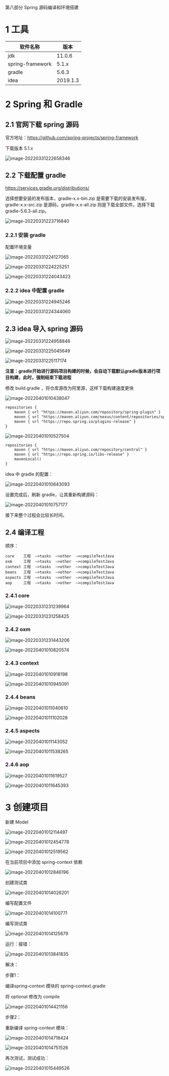 第八部分 Spring 源码编译和环境搭建

# 1 工具

| 软件名称         | 版本     |
| ---------------- | -------- |
| jdk              | 11.0.6   |
| spring-framework | 5.1.x    |
| gradle           | 5.6.3    |
| idea             | 2019.1.3 |

# 2 Spring 和 Gradle

## 2.1 官网下载 spring 源码

官方地址：https://github.com/spring-projects/spring-framework

下载版本 5.1.x

![image-20220331222658346](assest/image-20220331222658346.png)

## 2.2 下载配置 gradle

https://services.gradle.org/distributions/

选择想要安装的发布版本，gradle-x.x-bin.zip 是需要下载的安装发布版，gradle-x.x-src.zip 是源码，gradle-x.x-all.zip 则是下载全部文件。选择下载 gradle-5.6.3-all.zip。

![image-20220331223716840](assest/image-20220331223716840.png)

### 2.2.1 安装 gradle

配置环境变量

![image-20220331224127065](assest/image-20220331224127065.png)

![image-20220331224225251](assest/image-20220331224225251.png)

![image-20220331224043423](assest/image-20220331224043423.png)

### 2.2.2 idea 中配置 gradle

![image-20220331224945246](assest/image-20220331224945246.png)

![image-20220331224344060](assest/image-20220331224344060.png)



## 2.3 idea 导入 spring 源码

![image-20220331224958846](assest/image-20220331224958846.png)

![image-20220331225045649](assest/image-20220331225045649.png)

![image-20220331225117174](assest/image-20220331225117174.png)



**注意：gradle开始进行源码项目构建的时候，会自动下载默认gradle版本进行项目构建，此时，强制结束下载进程**

修改 build.gradle ，将仓库源改为阿里源，这样下载构建速度更快

![image-20220401010438047](assest/image-20220401010438047.png)

```xml
repositories {
    maven { url "https://maven.aliyun.com/repository/spring-plugin" }
    maven { url "https://maven.aliyun.com/nexus/content/repositories/spring-plugin" }
    maven { url "https://repo.spring.io/plugins-release" }
}
```

![image-20220401010527504](assest/image-20220401010527504.png)

```xml
repositories {
    maven { url "https://maven.aliyun.com/repository/central" }
    maven { url "https://repo.spring.io/libs-release" }
    mavenLocal()
}
```

idea 中 gradle 的配置：

![image-20220401010643093](assest/image-20220401010643093.png)

设置完成后，刷新 gradle，让其重新构建源码：

![image-20220401010757177](assest/image-20220401010757177.png)



接下来整个过程会比较长时间。

## 2.4 编译工程

顺序：

```
core	⼯程  —>tasks  —>other  —>compileTestJava
oxm	    ⼯程  —>tasks  —>other  —>compileTestJava
context	⼯程  —>tasks  —>other  —>compileTestJava
beans	⼯程  —>tasks  —>other  —>compileTestJava
aspects	⼯程  —>tasks  —>other  —>compileTestJava
aop	    ⼯程  —>tasks  —>other  —>compileTestJava
```

### 2.4.1 core

![image-20220331231239964](assest/image-20220331231239964.png)

![image-20220331231258425](assest/image-20220331231258425.png)

### 2.4.2 oxm

![image-20220331231443206](assest/image-20220331231443206.png)

![image-20220401010820574](assest/image-20220401010820574.png)

### 2.4.3 context

![image-20220401010918198](assest/image-20220401010918198.png)

![image-20220401010945091](assest/image-20220401010945091.png)

### 2.4.4 beans

![image-20220401011040610](assest/image-20220401011040610.png)

![image-20220401011102028](assest/image-20220401011102028.png)

### 2.4.5 aspects

![image-20220401011143052](assest/image-20220401011143052.png)

![image-20220401011538265](assest/image-20220401011538265.png)

### 2.4.6 aop

![image-20220401011619527](assest/image-20220401011619527.png)

![image-20220401011645393](assest/image-20220401011645393.png)

# 3 创建项目

新建 Model

![image-20220401012114497](assest/image-20220401012114497.png)

![image-20220401012454778](assest/image-20220401012454778.png)

![image-20220401012519562](assest/image-20220401012519562.png)

在当前项目中添加 spring-context 依赖

![image-20220401012846196](assest/image-20220401012846196.png)



创建测试类

![image-20220401014026201](assest/image-20220401014026201.png)

编写配置文件

![image-20220401014100771](assest/image-20220401014100771.png)

编写测试类

![image-20220401014125679](assest/image-20220401014125679.png)



运行：报错：

![image-20220401013841835](assest/image-20220401013841835.png)

解决：

步骤1：

编译spring-context 模块的 spring-context.gradle

将 optional 修改为 compile

![image-20220401014421156](assest/image-20220401014421156.png)

步骤2：

重新编译 spring-context 模块：

![image-20220401014718424](assest/image-20220401014718424.png)

![image-20220401014751526](assest/image-20220401014751526.png)

再次测试，测试成功：

![image-20220401015449526](assest/image-20220401015449526.png)